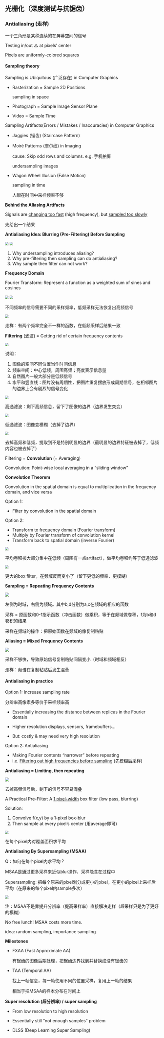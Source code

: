 ## 光栅化（深度测试与抗锯齿）

### Antialiasing (走样)

一个三角形是某种连续的在屏幕空间的信号

Testing in/out △ at pixels’ center

Pixels are uniformly-colored squares

#### Sampling theory

Sampling is Ubiquitous (广泛存在) in  Computer Graphics

- Rasterization = Sample 2D Positions

  sampling in space

- Photograph = Sample Image Sensor Plane
- Video = Sample Time

Sampling Artifacts(Errors / Mistakes / Inaccuracies) in Computer Graphics

- Jaggies (锯齿) (Staircase Pattern) 

- Moiré Patterns (摩尔纹) in Imaging

  cause: Skip odd rows and columns. e.g. 手机拍屏

  undersampling images

- Wagon Wheel Illusion (False Motion)

  sampling in time

  人眼在时间中采样频率不够

**Behind the Aliasing Artifacts**

Signals are <u>changing too fast</u> (high frequency),  but <u>sampled too slowly</u>



先给出一个结果

**Antialiasing Idea:  Blurring (Pre-Filtering) Before Sampling**

<img src="img/lec6-blur.png" style="zoom:67%;" />

<img src="img/lec6-wrong-sample.png" style="zoom:67%;" />

1. Why undersampling introduces aliasing? 
2. Why pre-filtering then sampling can do antialiasing?
3. Why sample then filter can not work?



**Frequency Domain**

Fourier Transform: Represent a function as a weighted sum of sines and cosines

<img src="img/lec6-Fourier-transform.png" style="zoom:67%;" />

<img src="img/lec6-freq-sample.png" style="zoom:67%;" />

不同频率的信号需要不同的采样频率，低频采样无法恢复出高频信号

<img src="img/lec6-frequency-aliases.png" style="zoom:67%;" />

走样：有两个频率完全不一样的函数，在低频采样后结果一致



**Filtering** (滤波) = Getting rid of certain frequency contents

<img src="img/lec6-image-freq.png" style="zoom:67%;" />

说明：

1. 图像的空间不同位置当作时间信息
2. 频率空间：中心低频，周围高频；亮度表示信息量
3. 自然图片一般大部分是低频信号
4. 水平和竖直线：图片没有周期性，把图片重复摆放形成周期信号，在相邻图片的边界上会有剧烈的信号变化

<img src="img/lec6-high-pass.png" style="zoom:67%;" />

高通滤波：剩下高频信息，留下了图像的边界（边界发生突变）

<img src="img/lec6-low-pass.png" style="zoom:67%;" />

低通滤波：图像变模糊（去掉了边界）

<img src="img/lec6-filter-out-low-high.png" style="zoom:67%;" />

去掉高频和低频，提取到不是特别明显的边界（最明显的边界特征被去掉了，低频内容也被去掉了）



Filtering = **Convolution** (= Averaging)

Convolution: Point-wise local averaging in a “sliding window”

**Convolution Theorem**

Convolution in the spatial domain is equal to multiplication in the frequency domain, and vice versa

Option 1: 

- Filter by convolution in the spatial domain

Option 2: 

- Transform to frequency domain (Fourier transform) 
- Multiply by Fourier transform of convolution kernel 
- Transform back to spatial domain (inverse Fourier)

<img src="img/lec6-convolution-theorem.png" style="zoom:67%;" />

平均卷积核大部分集中在低频（周围有一点artifact），做平均卷积约等于低通滤波

<img src="img/lec6-wider-filter.png" style="zoom:67%;" />

更大的box filter，在频域反而变小了（留下更低的频率，更模糊）



**Sampling = Repeating  Frequency Contents**

<img src="img/lec6-repeat-freq.png" style="zoom: 80%;" />

左侧为时域，右侧为频域。其中b,d分别为a,c在频域的相应的函数

采样 = 原函数和0-1指示函数（冲击函数）做乘积，等于在频域做卷积，f为b和d卷积的结果

采样在频域的操作：把原始函数在频域的像复制粘贴

**Aliasing = Mixed Frequency Contents**

<img src="img/lec6-mixed-freq.png" style="zoom:80%;" />

采样不够快，导致原始信号复制粘贴间隔变小（时域和频域相反）

走样：频谱在复制粘贴后发生混叠



#### Antialiasing in practice

Option 1: Increase sampling rate

分辨率高像素多等价于采样频率高

- Essentially increasing the distance between replicas in the Fourier domain

- Higher resolution displays, sensors, framebuffers... 

- But: costly & may need very high resolution 

Option 2: Antialiasing

- Making Fourier contents “narrower” before repeating 
- i.e. <u>Filtering out high frequencies before sampling</u> (先模糊后采样)

**Antialiasing = Limiting, then repeating**

<img src="img/lec6-filter-freq.png" style="zoom:80%;" />

去掉高频信号后，剩下的信号不容易混叠



A Practical Pre-Filter: A <u>1 pixel-width</u> box filter (low pass, blurring)

Solution: 

1. Convolve f(x,y) by a 1-pixel box-blur 
2. Then sample at every pixel’s center (用average即可)

<img src="img/lec6-compute-avg.png" style="zoom:67%;" />

在每个pixel内对覆盖面积求平均



**Antialiasing By Supersampling (MSAA)**

Q：如何在每个pixel内求平均？

MSAA是通过更多采样来近似blur操作，采样隐含在过程中

Supersampling: 把每个原来的pixel划分成更小的pixel，在更小的pixel上采样后平均（在原来的每个pixel内sample多次）

<img src="img/lec6-supersampling.png" style="zoom:67%;" />

注：MSAA不是靠提升分辨率（提高采样率）直接解决走样（超采样只是为了更好的模糊）

No free lunch! MSAA costs more time. 

idea: random sampling, importance sampling

**Milestones**

- FXAA (Fast Approximate AA) 

  有锯齿的图像后期处理，把锯齿边界找到并替换成没有锯齿的

- TAA (Temporal AA) 

  找上一帧信息，每一帧使用不同的位置采样，复用上一帧的结果

  相当于把MSAA的样本分布在时间上

**Super resolution (超分辨率) / super sampling** 

- From low resolution to high resolution 

- Essentially still “not enough samples” problem 

- DLSS (Deep Learning Super Sampling)